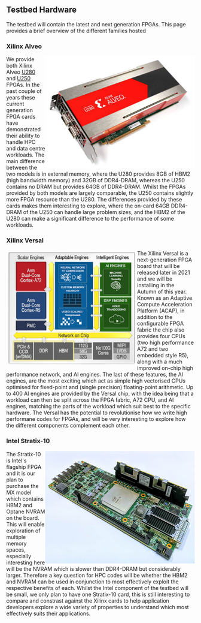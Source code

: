 ## Testbed Hardware

The testbed will contain the latest and next generation FPGAs. This page provides a brief overview of the different families hosted

### Xilinx Alveo

<img src="/overview/images/alveo-u280.jpg" width="400" height="300" align="right"/>

We provide both Xilinx Alveo [U280](https://www.xilinx.com/products/boards-and-kits/alveo/u280.html) and [U250](https://www.xilinx.com/products/boards-and-kits/alveo/u250.html) FPGAs. In the past couple of years these current generation FPGA cards have demonstrated their ability to handle HPC and data centre workloads. The main difference between the two models is in external memory, where the U280 provides 8GB of HBM2 (high bandwidth memory) and 32GB of DDR4-DRAM, whereas the U250 contains no DRAM but provides 64GB of DDR4-DRAM. Whilst the FPGAs provided by both models are largely comparable, the U250 contains slightly more FPGA resource than the U280. The differences provided by these cards makes them interesting to explore, where the on-card 64GB DDR4-DRAM of the U250 can handle large problem sizes, and the HBM2 of the U280 can make a significant difference to the performance of some workloads.

### Xilinx Versal

<img src="/overview/images/versal.png" width="340" height="300" align="left" style="padding:5px;"/>

The Xilinx Versal is a next-generation FPGA board that will be released later in 2021 and we will be installing in the Autumn of this year. Known as an Adaptive Compute Acceleration Platform (ACAP), in addition to the configurable FPGA fabric the chip also provides four CPUs (two high performance A72 and two embedded style R5), along with a much improved on-chip high performance network, and AI engines. The last of these features, the AI engines, are the most exciting which act as simple high vectorised CPUs optimised for fixed-point and (single precision) floating-point arithmetic. Up to 400 AI engines are provided by the Versal chip, with the idea being that a workload can then be split across the FPGA fabric, A72 CPU, and AI engines, matching the parts of the workload which suit best to the specific hardware. The Versal has the potential to revolutionise how we write high performane codes for FPGAs, and will be very interesting to explore how the different components complement each other.

### Intel Stratix-10

<img src="/overview/images/stratix-10.jpg" width="400" height="300" align="right"/>

The Stratix-10 is Intel's flagship FPGA and it is our plan to purchase the MX model which contains HBM2 and Optane NVRAM on the board. This will enable exploration of multiple memory spaces, especially interesting here will be the NVRAM which is slower than DDR4-DRAM but considerably larger. Therefore a key question for HPC codes will be whether the HBM2 and NVRAM can be used in conjunction to most effectively exploit the respective benefits of each. Whilst the Intel component of the testbed will be small, we only plan to have one Stratix-10 card, this is still interesting to compare and constrast against the Xilinx cards to help application developers explore a wide variety of properties to understand which most effectively suits their applications.
